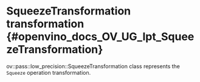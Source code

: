 # SqueezeTransformation transformation {#openvino_docs_OV_UG_lpt_SqueezeTransformation}

ov::pass::low_precision::SqueezeTransformation class represents the `Squeeze` operation transformation.
